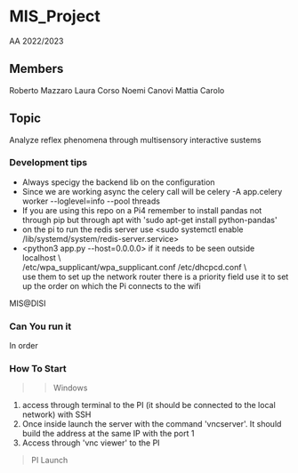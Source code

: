 # MIS_Project

AA 2022/2023

## Members

Roberto Mazzaro
Laura Corso
Noemi Canovi
Mattia Carolo

## Topic

Analyze reflex phenomena through multisensory interactive sustems

### Development tips

- Always specigy the backend lib on the configuration
- Since we are working async the celery call will be celery -A app.celery worker --loglevel=info --pool threads
- If you are using this repo on a Pi4 remember to install pandas not through pip but through apt with 'sudo apt-get install python-pandas'
- on the pi to run the redis server use <sudo systemctl enable /lib/systemd/system/redis-server.service>
- <python3 app.py --host=0.0.0.0> if it needs to be seen outside localhost
\\\
/etc/wpa_supplicant/wpa_supplicant.conf
/etc/dhcpcd.conf
\\\
use them to set up the network router there is a priority field use it to set up the order on which the Pi connects to the wifi

MIS@DISI

### Can You run it

In order 

### How To Start

>> Windows

1) access through terminal to the PI (it should be connected to the local network) with SSH
2) Once inside launch the server with the command 'vncserver'. It should build the address at the same IP with the port 1
3) Access through 'vnc viewer' to the PI

> PI Launch
